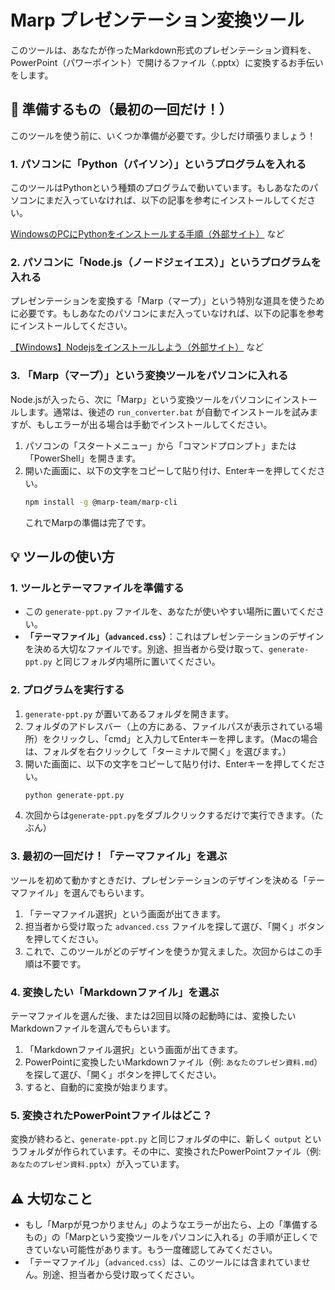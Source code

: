 # Marp プレゼンテーション変換ツール

このツールは、あなたが作ったMarkdown形式のプレゼンテーション資料を、PowerPoint（パワーポイント）で開けるファイル（.pptx）に変換するお手伝いをします。

## 🚀 準備するもの（最初の一回だけ！）

このツールを使う前に、いくつか準備が必要です。少しだけ頑張りましょう！

### 1. パソコンに「Python（パイソン）」というプログラムを入れる

このツールはPythonという種類のプログラムで動いています。もしあなたのパソコンにまだ入っていなければ、以下の記事を参考にインストールしてください。

[WindowsのPCにPythonをインストールする手順（外部サイト）](https://zenn.dev/picaneru/articles/a5e6c4d9836c5b) など

### 2. パソコンに「Node.js（ノードジェイエス）」というプログラムを入れる

プレゼンテーションを変換する「Marp（マープ）」という特別な道具を使うために必要です。もしあなたのパソコンにまだ入っていなければ、以下の記事を参考にインストールしてください。

[【Windows】Nodejsをインストールしよう（外部サイト）](http://zenn.dev/kuuki/articles/windows-nodejs-install) など

### 3. 「Marp（マープ）」という変換ツールをパソコンに入れる

Node.jsが入ったら、次に「Marp」という変換ツールをパソコンにインストールします。通常は、後述の `run_converter.bat` が自動でインストールを試みますが、もしエラーが出る場合は手動でインストールしてください。

1.  パソコンの「スタートメニュー」から「コマンドプロンプト」または「PowerShell」を開きます。
2.  開いた画面に、以下の文字をコピーして貼り付け、Enterキーを押してください。
    ```bash
    npm install -g @marp-team/marp-cli
    ```
    これでMarpの準備は完了です。

## 💡 ツールの使い方

### 1. ツールとテーマファイルを準備する

-   この `generate-ppt.py` ファイルを、あなたが使いやすい場所に置いてください。
-   **「テーマファイル」（`advanced.css`）**：これはプレゼンテーションのデザインを決める大切なファイルです。別途、担当者から受け取って、`generate-ppt.py` と同じフォルダ内場所に置いてください。

### 2. プログラムを実行する

1.  `generate-ppt.py` が置いてあるフォルダを開きます。
2.  フォルダのアドレスバー（上の方にある、ファイルパスが表示されている場所）をクリックし、「cmd」と入力してEnterキーを押します。（Macの場合は、フォルダを右クリックして「ターミナルで開く」を選びます。）
3.  開いた画面に、以下の文字をコピーして貼り付け、Enterキーを押してください。
    ```bash
    python generate-ppt.py
    ```
4. 次回からは`generate-ppt.py`をダブルクリックするだけで実行できます。（たぶん）

### 3. 最初の一回だけ！「テーマファイル」を選ぶ

ツールを初めて動かすときだけ、プレゼンテーションのデザインを決める「テーマファイル」を選んでもらいます。

1.  「テーマファイル選択」という画面が出てきます。
2.  担当者から受け取った `advanced.css` ファイルを探して選び、「開く」ボタンを押してください。
3.  これで、このツールがどのデザインを使うか覚えました。次回からはこの手順は不要です。

### 4. 変換したい「Markdownファイル」を選ぶ

テーマファイルを選んだ後、または2回目以降の起動時には、変換したいMarkdownファイルを選んでもらいます。

1.  「Markdownファイル選択」という画面が出てきます。
2.  PowerPointに変換したいMarkdownファイル（例: `あなたのプレゼン資料.md`）を探して選び、「開く」ボタンを押してください。
3.  すると、自動的に変換が始まります。

### 5. 変換されたPowerPointファイルはどこ？

変換が終わると、`generate-ppt.py` と同じフォルダの中に、新しく `output` というフォルダが作られています。その中に、変換されたPowerPointファイル（例: `あなたのプレゼン資料.pptx`）が入っています。

## ⚠️ 大切なこと

-   もし「Marpが見つかりません」のようなエラーが出たら、上の「準備するもの」の「Marpという変換ツールをパソコンに入れる」の手順が正しくできていない可能性があります。もう一度確認してみてください。
-   「テーマファイル」（`advanced.css`）は、このツールには含まれていません。別途、担当者から受け取ってください。